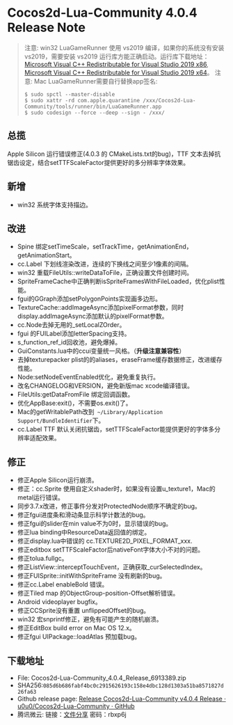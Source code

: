 # Cocos2d-Lua-Community 4.0.4 Release Note

> 注意: win32 LuaGameRunner 使用 vs2019 编译，如果你的系统没有安装 vs2019，需要安装 vs2019 运行库方能正确启动。运行库下载地址：[Microsoft Visual C++ Redistributable for Visual Studio 2019 x86](https://aka.ms/vs/16/release/VC_redist.x86.exe), [Microsoft Visual C++ Redistributable for Visual Studio 2019 x64](https://aka.ms/vs/16/release/VC_redist.x64.exe)。
> 注意: Mac LuaGameRunner需要自行替换app签名:
>
>	```
>	$ sudo spctl --master-disable
>	$ sudo xattr -rd com.apple.quarantine /xxx/Cocos2d-Lua-Community/tools/runner/bin/LuaGameRunner.app
>	$ sudo codesign --force --deep --sign - /xxx/
>	```

## 总揽

Apple Silicon 运行错误修正(4.0.3 的 CMakeLists.txt的bug)，TTF 文本去掉抗锯齿设定，结合setTTFScaleFactor提供更好的多分辨率字体效果。

## 新增

* win32 系统字体支持描边。

## 改进

* Spine 绑定setTimeScale，setTrackTime，getAnimationEnd，getAnimationStart。
* cc.Label 下划线渲染改进，连续的下换线之间至少1像素的间隔。
* win32 重载FileUtils::writeDataToFile，正确设置文件创建时间。
* SpriteFrameCache中正确判断isSpriteFramesWithFileLoaded，优化plist性能。
* fgui的GGraph添加setPolygonPoints实现画多边形。
* TextureCache::addImageAsync添加pixelFormat参数，同时display.addImageAsync添加默认的pixelFormat参数。
* cc.Node去掉无用的_setLocalZOrder。
* fgui 的FUILabel添加letterSpacing支持。
* s_function_ref_id回收池，避免爆掉。
* GuiConstants.lua中的ccui变量统一风格。（**升级注意兼容性**）
* 去掉texturepacker plist的的aliases，eraseFrame缓存数据修正，改进缓存性能。
* Node:setNodeEventEnabled优化，避免重复执行。
* 改名CHANGELOG和VERSION，避免新版mac xcode编译错误。
* FileUtils:getDataFromFile 绑定回调函数。
* 优化AppBase:exit()，不需要os.exit()了。
* Mac的getWritablePath改到` ~/Library/Application Support/BundleIdentifier`下。
* cc.Label TTF 默认关闭抗锯齿，setTTFScaleFactor能提供更好的字体多分辨率适配效果。

## 修正

* 修正Apple Silicon运行崩溃。
* 修正：cc.Sprite 使用自定义shader时，如果没有设置u_texture1，Mac的metal运行错误。
* 同步3.7.x改进，修正事件分发对ProtectedNode顺序不确定的bug。
* 修正fgui进度条和滑动条显示科学计数法的bug。
* 修正fgui的slider在min value不为0时，显示错误的bug。
* 修正lua binding中ResourceData返回值的绑定。
* 修正display.lua中错误的 cc.TEXTURE2D_PIXEL_FORMAT_xxx.
* 修正editbox setTTFScaleFactor后nativeFont字体大小不对的问题。
* 修正tolua.fullgc。
* 修正ListView::interceptTouchEvent，正确获取_curSelectedIndex。
* 修正FUISprite::initWithSpriteFrame 没有刷新的bug。
* 修正cc.Label enableBold 错误。
* 修正Tiled map 的ObjectGroup-position-Offset解析错误。
* Android videoplayer bugfix。
* 修正CCSprite没有重置 unflippedOffset的bug。
* win32 宏snprintf修正，避免有可能产生的随机崩溃。
* 修正EditBox build error on Mac OS 12.x。
* 修正fgui UIPackage::loadAtlas 预加载bug。

## 下载地址

* File: Cocos2d-Lua-Community_4.0.4_Release_6913389.zip
* SHA256:`085d6b686fabf4bc0c2915626193c158e4dbc128d1303a51ba8571827d26fa63`
* Github release page: [Release Cocos2d-Lua-Community v4.0.4 Release · u0u0/Cocos2d-Lua-Community · GitHub](https://github.com/u0u0/Cocos2d-Lua-Community/releases/tag/4.0.4_Release)
* 腾讯微云: 链接：[文件分享](https://share.weiyun.com/rw7cK4PB) 密码：rbxp6j
